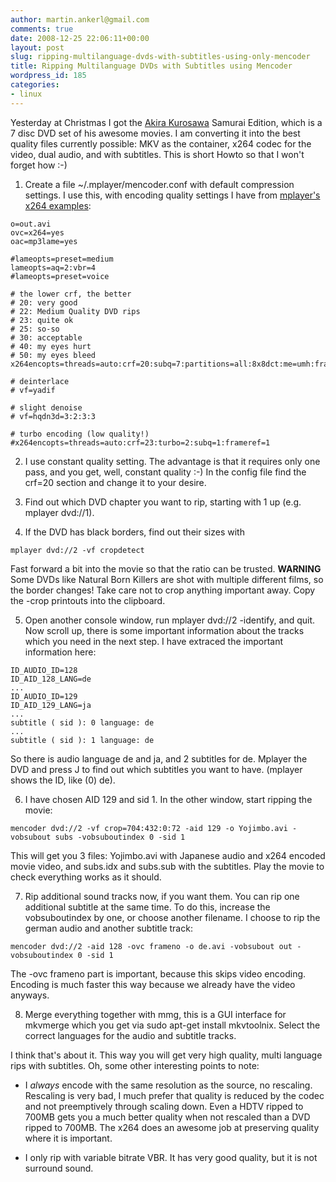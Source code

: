 ```yaml
---
author: martin.ankerl@gmail.com
comments: true
date: 2008-12-25 22:06:11+00:00
layout: post
slug: ripping-multilanguage-dvds-with-subtitles-using-only-mencoder
title: Ripping Multilanguage DVDs with Subtitles using Mencoder
wordpress_id: 185
categories:
- linux
---
```


Yesterday at Christmas I got the [Akira Kurosawa](http://en.wikipedia.org/wiki/Akira_Kurosawa) Samurai Edition, which is a 7 disc DVD set of his awesome movies. I am converting it into the best quality files currently possible: MKV as the container, x264 codec for the video, dual audio, and with subtitles. This is short Howto so that I won't forget how :-)
<!-- more -->




  1. Create a file ~/.mplayer/mencoder.conf with default compression settings. I use this, with encoding quality settings I have from [mplayer's x264 examples](http://www.mplayerhq.hu/DOCS/HTML/en/menc-feat-x264.html#menc-feat-x264-example-settings):

    
    o=out.avi
    ovc=x264=yes
    oac=mp3lame=yes
    
    #lameopts=preset=medium
    lameopts=aq=2:vbr=4
    #lameopts=preset=voice
    
    # the lower crf, the better
    # 20: very good
    # 22: Medium Quality DVD rips
    # 23: quite ok
    # 25: so-so
    # 30: acceptable
    # 40: my eyes hurt
    # 50: my eyes bleed
    x264encopts=threads=auto:crf=20:subq=7:partitions=all:8x8dct:me=umh:frameref=5:bframes=3:b_pyramid:weight_b
    
    # deinterlace
    # vf=yadif
    
    # slight denoise
    # vf=hqdn3d=3:2:3:3
    
    # turbo encoding (low quality!)
    #x264encopts=threads=auto:crf=23:turbo=2:subq=1:frameref=1




  2. I use constant quality setting. The advantage is that it requires only one pass, and you get, well, constant quality :-) In the config file find the crf=20 section and change it to your desire.


  3. Find out which DVD chapter you want to rip, starting with 1 up (e.g. mplayer dvd://1).





  4. If the DVD has black borders, find out their sizes with 
    
    mplayer dvd://2 -vf cropdetect

Fast forward a bit into the movie so that the ratio can be trusted.
**WARNING** Some DVDs like Natural Born Killers are shot with multiple different films, so the border changes! Take care not to crop anything important away. Copy the -crop printouts into the clipboard.


  5. Open another console window, run mplayer dvd://2 -identify, and quit. Now scroll up, there is some important information about the tracks which you need in the next step. I have extraced the important information here:

    
    ID_AUDIO_ID=128
    ID_AID_128_LANG=de
    ...
    ID_AUDIO_ID=129
    ID_AID_129_LANG=ja
    ...
    subtitle ( sid ): 0 language: de
    ...
    subtitle ( sid ): 1 language: de



So there is audio language de and ja, and 2 subtitles for de. Mplayer the DVD and press J to find out which subtitles you want to have. (mplayer shows the ID, like (0) de).


  6. I have chosen AID 129 and sid 1. In the other window, start ripping the movie:

    
    mencoder dvd://2 -vf crop=704:432:0:72 -aid 129 -o Yojimbo.avi -vobsubout subs -vobsuboutindex 0 -sid 1


This will get you 3 files: Yojimbo.avi with Japanese audio and x264 encoded movie video, and subs.idx and subs.sub with the subtitles. Play the movie to check everything works as it should.


  7. Rip additional sound tracks now, if you want them. You can rip one additional subtitle at the same time. To do this, increase the vobsuboutindex by one, or choose another filename. I choose to rip the german audio and another subtitle track:

    
    mencoder dvd://2 -aid 128 -ovc frameno -o de.avi -vobsubout out -vobsuboutindex 0 -sid 1


The -ovc frameno part is important, because this skips video encoding. Encoding is much faster this way because we already have the video anyways.


  8. Merge everything together with mmg, this is a GUI interface for mkvmerge which you get via sudo apt-get install mkvtoolnix. Select the correct languages for the audio and subtitle tracks.


I think that's about it. This way you will get very high quality, multi language rips with subtitles. Oh, some other interesting points to note:


  * I _always_ encode with the same resolution as the source, no rescaling. Rescaling is very bad, I much prefer that quality is reduced by the codec and not preemptively through scaling down. Even a HDTV ripped to 700MB gets you a much better quality when not rescaled than a DVD ripped to 700MB. The x264 does an awesome job at preserving quality where it is important.

  * I only rip with variable bitrate VBR. It has very good quality, but it is not surround sound.


